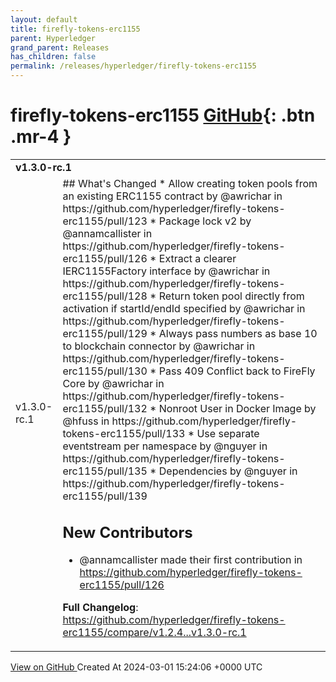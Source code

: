 ```yaml
---
layout: default
title: firefly-tokens-erc1155
parent: Hyperledger
grand_parent: Releases
has_children: false
permalink: /releases/hyperledger/firefly-tokens-erc1155
---
```


# firefly-tokens-erc1155 <span class="fs-3 right-align">[GitHub](https://github.com/hyperledger/firefly-tokens-erc1155){: .btn .mr-4 }</span>


<div>
    <table>
        <tr>
            <td colspan="2">
                <b>
                    v1.3.0-rc.1
                </b>
            </td>
        </tr>
        <tr>
            <td>
                <span class="chip">
                    v1.3.0-rc.1
                </span>
            </td>
            <td>
                ## What's Changed
* Allow creating token pools from an existing ERC1155 contract by @awrichar in https://github.com/hyperledger/firefly-tokens-erc1155/pull/123
* Package lock v2 by @annamcallister in https://github.com/hyperledger/firefly-tokens-erc1155/pull/126
* Extract a clearer IERC1155Factory interface by @awrichar in https://github.com/hyperledger/firefly-tokens-erc1155/pull/128
* Return token pool directly from activation if startId/endId specified by @awrichar in https://github.com/hyperledger/firefly-tokens-erc1155/pull/129
* Always pass numbers as base 10 to blockchain connector by @awrichar in https://github.com/hyperledger/firefly-tokens-erc1155/pull/130
* Pass 409 Conflict back to FireFly Core by @awrichar in https://github.com/hyperledger/firefly-tokens-erc1155/pull/132
* Nonroot User in Docker Image by @hfuss in https://github.com/hyperledger/firefly-tokens-erc1155/pull/133
* Use separate eventstream per namespace by @nguyer in https://github.com/hyperledger/firefly-tokens-erc1155/pull/135
* Dependencies by @nguyer in https://github.com/hyperledger/firefly-tokens-erc1155/pull/139

## New Contributors
* @annamcallister made their first contribution in https://github.com/hyperledger/firefly-tokens-erc1155/pull/126

**Full Changelog**: https://github.com/hyperledger/firefly-tokens-erc1155/compare/v1.2.4...v1.3.0-rc.1
            </td>
        </tr>
    </table>
    <a href="https://github.com/hyperledger/firefly-tokens-erc1155/releases/tag/v1.3.0-rc.1" class=".btn">
        View on GitHub
    </a>
    <span class="right-align">
        Created At 2024-03-01 15:24:06 +0000 UTC
    </span>
</div>

